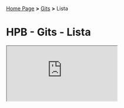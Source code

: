 [Home Page](https://dev.hpbdev.cf/) **>** [Gits](https://dev.hpbdev.cf/gits/index) **>** Lista

# HPB - Gits - Lista

<iframe src="https://api.hpbdev.cf/gits/all">
